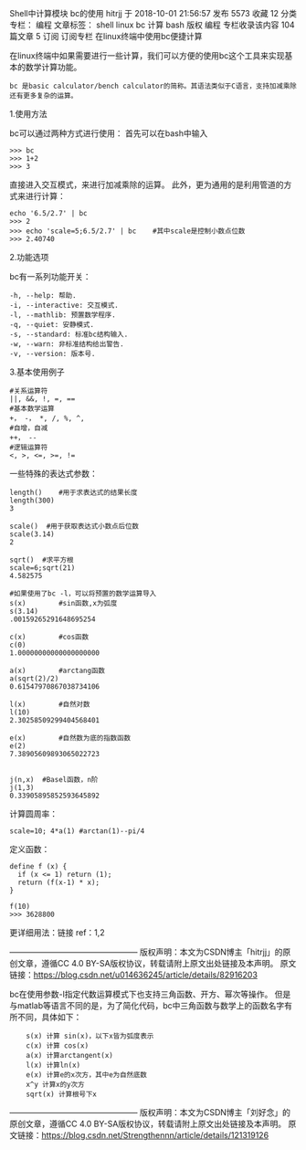  

Shell中计算模块 bc的使用
hitrjj
于 2018-10-01 21:56:57 发布 5573
收藏 12
分类专栏： 编程 文章标签： shell linux bc 计算 bash
版权
编程 专栏收录该内容
104 篇文章 5 订阅
订阅专栏
在linux终端中使用bc便捷计算


在linux终端中如果需要进行一些计算，我们可以方便的使用bc这个工具来实现基本的数学计算功能。

    bc 是basic calculator/bench calculator的简称。其语法类似于C语言，支持加减乘除还有更多复杂的运算。

1.使用方法

bc可以通过两种方式进行使用：
首先可以在bash中输入
~~~
>>> bc
>>> 1+2
>>> 3
~~~


直接进入交互模式，来进行加减乘除的运算。
此外，更为通用的是利用管道的方式来进行计算：
~~~
echo '6.5/2.7' | bc
>>> 2
>>> echo 'scale=5;6.5/2.7' | bc    #其中scale是控制小数点位数
>>> 2.40740
~~~


2.功能选项

bc有一系列功能开关：
~~~
-h, --help: 帮助.
-i, --interactive: 交互模式.
-l, --mathlib: 预置数学程序.
-q, --quiet: 安静模式.
-s, --standard: 标准bc结构输入.
-w, --warn: 非标准结构给出警告.
-v, --version: 版本号.
~~~


3.基本使用例子
~~~
#关系运算符
||, &&, !, =, ==
#基本数学运算
+， -， *, /, %, ^,
#自增，自减
++， --
#逻辑运算符
<, >, <=, >=, !=

~~~

一些特殊的表达式参数：
~~~
length()    #用于求表达式的结果长度
length(300)
3

scale()  #用于获取表达式小数点后位数
scale(3.14)
2

sqrt()  #求平方根
scale=6;sqrt(21)
4.582575

#如果使用了bc -l，可以将预置的数学运算导入
s(x)    	#sin函数,x为弧度
s(3.14)
.00159265291648695254

c(x)		#cos函数
c(0)
1.00000000000000000000

a(x)		#arctang函数
a(sqrt(2)/2)
0.61547970867038734106

l(x)		#自然对数
l(10)
2.30258509299404568401

e(x)		#自然数为底的指数函数
e(2)
7.38905609893065022723


j(n,x)	#Basel函数，n阶
j(1,3)
0.33905895852593645892
~~~


计算圆周率：
~~~
scale=10; 4*a(1) #arctan(1)--pi/4
~~~
定义函数：
~~~
define f (x) {
  if (x <= 1) return (1);
  return (f(x-1) * x);
}

f(10)
>>> 3628800
~~~
    

更详细用法：链接
ref：1,2

————————————————
版权声明：本文为CSDN博主「hitrjj」的原创文章，遵循CC 4.0 BY-SA版权协议，转载请附上原文出处链接及本声明。
原文链接：https://blog.csdn.net/u014636245/article/details/82916203



bc在使用参数-l指定代数运算模式下也支持三角函数、开方、幂次等操作。
但是与matlab等语言不同的是，为了简化代码，bc中三角函数与数学上的函数名字有所不同，具体如下：
~~~
    s(x) 计算 sin(x)，以下x皆为弧度表示
    c(x) 计算 cos(x)
    a(x) 计算arctangent(x)
    l(x) 计算ln(x)
    e(x) 计算e的x次方，其中e为自然底数
    x^y 计算x的y次方
    sqrt(x) 计算根号下x
~~~~
————————————————
版权声明：本文为CSDN博主「刘好念」的原创文章，遵循CC 4.0 BY-SA版权协议，转载请附上原文出处链接及本声明。
原文链接：https://blog.csdn.net/Strengthennn/article/details/121319126